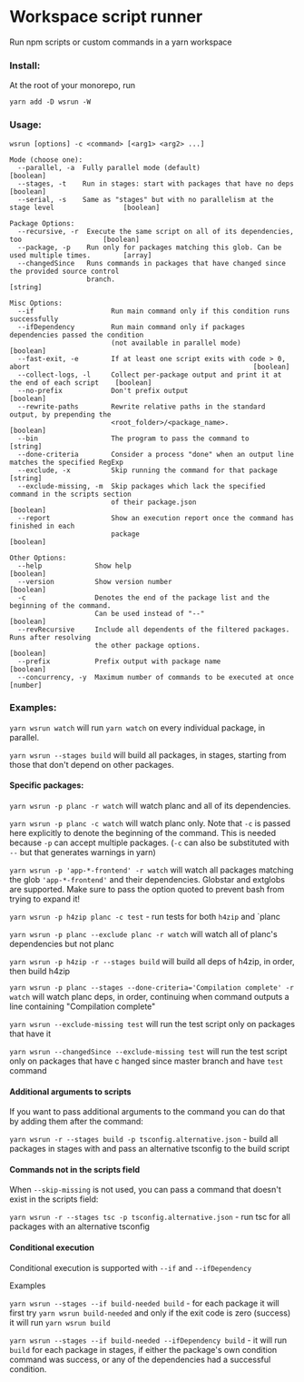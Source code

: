 # Workspace script runner

Run npm scripts or custom commands in a yarn workspace

### Install:

At the root of your monorepo, run

```
yarn add -D wsrun -W
```

### Usage:

```
wsrun [options] -c <command> [<arg1> <arg2> ...]

Mode (choose one):
  --parallel, -a  Fully parallel mode (default)                                               [boolean]
  --stages, -t    Run in stages: start with packages that have no deps                        [boolean]
  --serial, -s    Same as "stages" but with no parallelism at the stage level                 [boolean]

Package Options:
  --recursive, -r  Execute the same script on all of its dependencies, too                    [boolean]
  --package, -p    Run only for packages matching this glob. Can be used multiple times.        [array]
  --changedSince   Runs commands in packages that have changed since the provided source control
                   branch.                                                                     [string]

Misc Options:
  --if                   Run main command only if this condition runs successfully
  --ifDependency         Run main command only if packages dependencies passed the condition 
                         (not available in parallel mode)                                     [boolean]
  --fast-exit, -e        If at least one script exits with code > 0, abort                                                       [boolean]
  --collect-logs, -l     Collect per-package output and print it at the end of each script    [boolean]
  --no-prefix            Don't prefix output                                                  [boolean]
  --rewrite-paths        Rewrite relative paths in the standard output, by prepending the 
                         <root_folder>/<package_name>.                                        [boolean]
  --bin                  The program to pass the command to                                    [string] 
  --done-criteria        Consider a process "done" when an output line matches the specified RegExp
  --exclude, -x          Skip running the command for that package                             [string]
  --exclude-missing, -m  Skip packages which lack the specified command in the scripts section
                         of their package.json                                                [boolean]
  --report               Show an execution report once the command has finished in each 
                         package                                                              [boolean]

Other Options:
  --help             Show help                                                                [boolean]
  --version          Show version number                                                      [boolean]
  -c                 Denotes the end of the package list and the beginning of the command. 
                     Can be used instead of "--"                                              [boolean]
  --revRecursive     Include all dependents of the filtered packages. Runs after resolving 
                     the other package options.                                               [boolean]
  --prefix           Prefix output with package name                                          [boolean]
  --concurrency, -y  Maximum number of commands to be executed at once                         [number]

```

### Examples:

`yarn wsrun watch` will run `yarn watch` on every individual package, in parallel.

`yarn wsrun --stages build` will build all packages, in stages, starting from those that don't depend on other packages.

#### Specific packages:

`yarn wsrun -p planc -r watch` will watch planc and all of its dependencies.

`yarn wsrun -p planc -c watch` will watch planc only. Note that `-c` is passed here explicitly to
denote the beginning of the command. This is needed because `-p` can accept multiple packages. (`-c`
can also be substituted with `--` but that generates warnings in yarn)

`yarn wsrun -p 'app-*-frontend' -r watch` will watch all packages matching the glob
`'app-*-frontend'` and their dependencies. Globstar and extglobs are supported. Make sure to pass
the option quoted to prevent bash from trying to expand it!

`yarn wsrun -p h4zip planc -c test` - run tests for both `h4zip` and `planc

`yarn wsrun -p planc --exclude planc -r watch` will watch all of planc's dependencies but not planc

`yarn wsrun -p h4zip -r --stages build` will build all deps of h4zip, in order, then build h4zip

`yarn wsrun -p planc --stages --done-criteria='Compilation complete' -r watch` will watch planc deps,
in order, continuing when command outputs a line containing "Compilation complete"

`yarn wsrun --exclude-missing test` will run the test script only on packages that have it

`yarn wsrun --changedSince --exclude-missing test` will run the test script only on packages that have c
hanged since master branch and have `test` command

#### Additional arguments to scripts

If you want to pass additional arguments to the command you can do that by adding them after the
command:

`yarn wsrun -r --stages build -p tsconfig.alternative.json` - build all packages in stages with
and pass an alternative tsconfig to the build script

#### Commands not in the scripts field

When `--skip-missing` is not used, you can pass a command that doesn't exist in the scripts field:

`yarn wsrun -r --stages tsc -p tsconfig.alternative.json` - run tsc for all packages with an alternative tsconfig

#### Conditional execution

Conditional execution is supported with `--if` and `--ifDependency`

Examples

`yarn wsrun --stages --if build-needed build` - for each package it will first try `yarn wsrun build-needed` and only if the exit code is zero (success) it will run `yarn wsrun build`

`yarn wsrun --stages --if build-needed --ifDependency build` - it will run `build` for each package in stages, if either the package's own condition command was success, or any of the dependencies had a successful condition.
